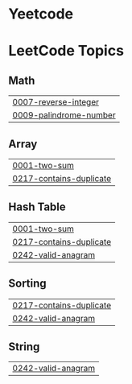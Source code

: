 # Yeetcode
<!---LeetCode Topics Start-->
# LeetCode Topics
## Math
|  |
| ------- |
| [0007-reverse-integer](https://github.com/manideepreddy13/Yeetcode/tree/master/0007-reverse-integer) |
| [0009-palindrome-number](https://github.com/manideepreddy13/Yeetcode/tree/master/0009-palindrome-number) |
## Array
|  |
| ------- |
| [0001-two-sum](https://github.com/manideepreddy13/Yeetcode/tree/master/0001-two-sum) |
| [0217-contains-duplicate](https://github.com/manideepreddy13/Yeetcode/tree/master/0217-contains-duplicate) |
## Hash Table
|  |
| ------- |
| [0001-two-sum](https://github.com/manideepreddy13/Yeetcode/tree/master/0001-two-sum) |
| [0217-contains-duplicate](https://github.com/manideepreddy13/Yeetcode/tree/master/0217-contains-duplicate) |
| [0242-valid-anagram](https://github.com/manideepreddy13/Yeetcode/tree/master/0242-valid-anagram) |
## Sorting
|  |
| ------- |
| [0217-contains-duplicate](https://github.com/manideepreddy13/Yeetcode/tree/master/0217-contains-duplicate) |
| [0242-valid-anagram](https://github.com/manideepreddy13/Yeetcode/tree/master/0242-valid-anagram) |
## String
|  |
| ------- |
| [0242-valid-anagram](https://github.com/manideepreddy13/Yeetcode/tree/master/0242-valid-anagram) |
<!---LeetCode Topics End-->